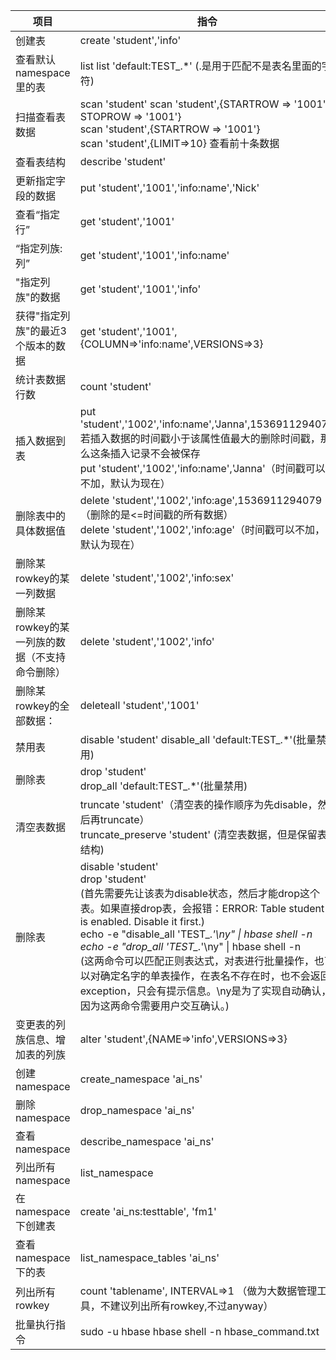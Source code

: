 | 项目                                           | 指令                                                         |
| ---------------------------------------------- | ------------------------------------------------------------ |
| 创建表                                         | create 'student','info'                                      |
| 查看默认namespace里的表                        | list list 'default:TEST_.*' (.是用于匹配不是表名里面的字符)  |
| 扫描查看表数据                                 | scan 'student' scan 'student',{STARTROW => '1001', STOPROW => '1001'}  <br>scan 'student',{STARTROW => '1001'} <br>scan 'student',{LIMIT=>10} 查看前十条数据 |
| 查看表结构                                     | describe 'student'                                           |
| 更新指定字段的数据                             | put 'student','1001','info:name','Nick'                      |
| 查看“指定行”                                   | get 'student','1001'                                         |
| “指定列族:列”                                  | get 'student','1001','info:name'                             |
| "指定列族"的数据                               | get 'student','1001','info'                                  |
| 获得"指定列族"的最近3个版本的数据              | get 'student','1001',{COLUMN=>'info:name',VERSIONS=>3}       |
| 统计表数据行数                                 | count 'student'                                              |
| 插入数据到表                                   | put 'student','1002','info:name','Janna',1536911294079 若插入数据的时间戳小于该属性值最大的删除时间戳，那么这条插入记录不会被保存 <br>put 'student','1002','info:name','Janna'（时间戳可以不加，默认为现在） |
| 删除表中的具体数据值                           | delete 'student','1002','info:age',1536911294079 （删除的是<=时间戳的所有数据）<br> delete 'student','1002','info:age'（时间戳可以不加，默认为现在） |
| 删除某rowkey的某一列数据                       | delete 'student','1002','info:sex'                           |
| 删除某rowkey的某一列族的数据（不支持命令删除） | delete 'student','1002','info'                               |
| 删除某rowkey的全部数据：                       | deleteall 'student','1001'                                   |
| 禁用表                                         | disable 'student'  disable_all 'default:TEST_.*'(批量禁用)   |
| 删除表                                         | drop 'student' <br>drop_all 'default:TEST_.*'(批量禁用)          |
| 清空表数据                                     | truncate 'student'（清空表的操作顺序为先disable，然后再truncate） <br> truncate_preserve 'student' (清空表数据，但是保留表结构) |
| 删除表                                         | disable 'student' <br>drop 'student' <br>(首先需要先让该表为disable状态，然后才能drop这个表。如果直接drop表，会报错：ERROR: Table student is enabled. Disable it first.)  <br> echo -e "disable_all 'TEST_.*'\ny" \| hbase shell -n <br>echo -e "drop_all 'TEST_.*'\ny" \| hbase shell -n <br>(这两命令可以匹配正则表达式，对表进行批量操作，也可以对确定名字的单表操作，在表名不存在时，也不会返回exception，只会有提示信息。\ny是为了实现自动确认，因为这两命令需要用户交互确认。) |
| 变更表的列族信息、增加表的列族                 | alter 'student',{NAME=>'info',VERSIONS=>3}                   |
| 创建namespace                                  | create_namespace 'ai_ns'                                     |
| 删除namespace                                  | drop_namespace 'ai_ns'                                       |
| 查看namespace                                  | describe_namespace 'ai_ns'                                   |
| 列出所有namespace                              | list_namespace                                               |
| 在namespace下创建表                            | create 'ai_ns:testtable', 'fm1'                              |
| 查看namespace下的表                            | list_namespace_tables 'ai_ns'                                |
| 列出所有rowkey                                 | count 'tablename', INTERVAL=>1 （做为大数据管理工具，不建议列出所有rowkey,不过anyway） |
| 批量执行指令                                   | sudo -u hbase hbase shell -n hbase_command.txt               |